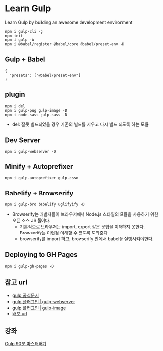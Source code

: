 # Learn Gulp

Learn Gulp by building an awesome development environment

```command
npm i gulp-cli -g
npm init
npm i gulp -D
npm i @babel/register @babel/core @babel/preset-env -D
```

## Gulp + Babel

```.babelrc
{
  "presets": ["@babel/preset-env"]
}
```

## plugin

```command
npm i del
npm i gulp-pug gulp-image -D
npm i node-sass gulp-sass -D
```

- del: 잘못 빌드되었을 경우 기존의 빌드를 지우고 다시 빌드 되도록 하는 모듈

## Dev Server

```command
npm i gulp-webserver -D
```

## Minify + Autoprefixer

```command
npm i gulp-autoprefixer gulp-csso
```

## Babelify + Browserify

```command
npm i gulp-bro babelify uglifyify -D
```

- Browserify는 개발자들이 브라우저에서 Node.js 스타일의 모듈을 사용하기 위한 오픈 소스 JS 툴이다.
  - 기본적으로 브라우저는 import, export 같은 문법을 이해하지 못한다. Browserify는 이런걸 이해할 수 있도록 도와준다.
  - browserify를 import 하고, browserify 안에서 babel을 실행시켜야한다.

## Deploying to GH Pages

```command
npm i gulp-gh-pages -D
```

## 참고 url

- [gulp 공식문서](https://gulpjs.com/)
- [gulp 플러그인 | gulp-webserver](https://www.npmjs.com/package/gulp-webserver)
- [gulp 플러그인 | gulp-image](https://www.npmjs.com/package/gulp-image)
- [배포 url](http://heroyooi.github.io/learn-gulp)

## 강좌

[Gulp 90분 마스터하기](https://nomadcoders.co/gulp-for-beginners/lectures/1635)
